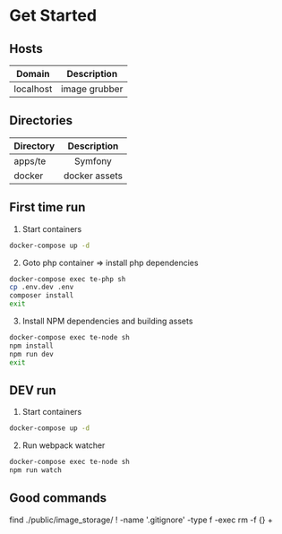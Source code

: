 # Get Started

## Hosts
| Domain                  | Description         |
| -------------           |:------------------:|
| localhost               | image grubber    |

## Directories
| Directory                 | Description         |
| -------------             |:------------------:|
| apps/te                   | Symfony |
| docker                    | docker assets |

## First time run
1. Start containers
```bash
docker-compose up -d
```
2. Goto php container => install php dependencies
```bash
docker-compose exec te-php sh
cp .env.dev .env
composer install
exit
```

3. Install NPM dependencies and building assets 
```bash
docker-compose exec te-node sh
npm install
npm run dev
exit
```

## DEV run
1. Start containers
```bash
docker-compose up -d
```
2. Run webpack watcher
```bash
docker-compose exec te-node sh
npm run watch
```

## Good commands
find ./public/image_storage/ ! -name '.gitignore' -type f -exec rm -f {} +

